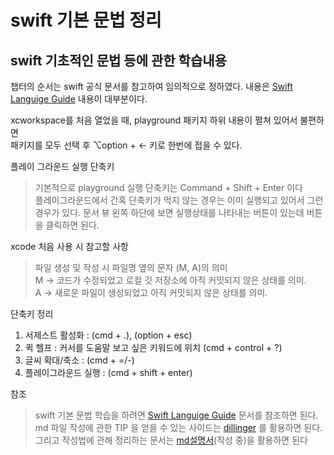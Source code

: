 # swift 기본 문법 정리
## swift 기초적인 문법 등에 관한 학습내용

챕터의 순서는 swift 공식 문서를 참고하여 임의적으로 정하였다.
내용은 [Swift Languige Guide] 내용이 대부분이다.
  

xcworkspace를 처음 열었을 때, playground 패키지 하위 내용이 펼쳐 있어서 불편하면  
패키지를 모두 선택 후 ⌥option + ← 키로 한번에 접을 수 있다. 
  

플레이 그라운드 실행 단축키
> 기본적으로 playground 실행 단축키는 Command + Shift + Enter 이다   
> 플레이그라운드에서 간혹 단축키가 먹지 않는 경우는 이미 실행되고 있어서 그런 경우가 있다.
> 문서 뷰 왼쪽 하단에 보면 실행상태를 나타내는 버튼이 있는데 버튼을 클릭하면 된다.   


xcode 처음 사용 시 참고할 사항
> 파일 생성 및 작성 시 파일명 옆의 문자 (M, A)의 의미   
> M -> 코드가 수정되었고 로컬 깃 저장소에 아직 커밋되지 않은 상태를 의미.   
> A -> 새로운 파일이 생성되었고 아직 커밋되지 않은 상태를 의미.   
  

단축키 정리
1. 서제스트 활성화 : (cmd + .), (option + esc)
2. 퀵 헬프 : 커서를 도움말 보고 싶은 키워드에 위치 (cmd + control + ?)
3. 글씨 확대/축소 : (cmd + =/-)
4. 플레이그라운드 실행 : (cmd + shift + enter)
  

참조
> swift 기본 문법 학습을 하려면 [Swift Languige Guide] 문서를 참조하면 된다.   
> md 파일 작성에 관한 TIP 을 얻을 수 있는 사이드는 [dillinger] 를 활용하면 된다.   
> 그리고 작성법에 관해 정리하는 문서는 [md설명서](작성 중)을 활용하면 된다   


[dillinger]: <https://dillinger.io>
[md설명서]: <https://github.com/Flapper-Kor/TEST/blob/main/Use%20Of%20Md.md?plain=1>
[Swift Languige Guide]: <https://docs.swift.org/swift-book/documentation/the-swift-programming-language/>
